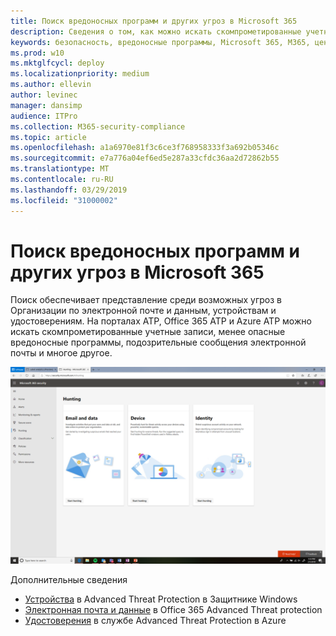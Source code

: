 ```yaml
---
title: Поиск вредоносных программ и других угроз в Microsoft 365
description: Сведения о том, как можно искать скомпрометированные учетные записи, менее опасные вредоносные программы, подозрительные сообщения электронной почты и многое другое.
keywords: безопасность, вредоносные программы, Microsoft 365, M365, центр безопасности, поиск, поиск, пакет ATP для защитника Windows, Office 365 ATP, Azure ATP
ms.prod: w10
ms.mktglfcycl: deploy
ms.localizationpriority: medium
ms.author: ellevin
author: levinec
manager: dansimp
audience: ITPro
ms.collection: M365-security-compliance
ms.topic: article
ms.openlocfilehash: a1a6970e81f3c6ce3f768958333f3a692b05346c
ms.sourcegitcommit: e7a776a04ef6ed5e287a33cfdc36aa2d72862b55
ms.translationtype: MT
ms.contentlocale: ru-RU
ms.lasthandoff: 03/29/2019
ms.locfileid: "31000002"
---
```

# <a name="hunt-for-malware-and-other-threats-in-microsoft-365"></a>Поиск вредоносных программ и других угроз в Microsoft 365


Поиск обеспечивает представление среди возможных угроз в Организации по электронной почте и данным, устройствам и удостоверениям. На порталах ATP, Office 365 ATP и Azure ATP можно искать скомпрометированные учетные записи, менее опасные вредоносные программы, подозрительные сообщения электронной почты и многое другое.

![Страница "Поиск"](./media/security-docs/hunt.png)

Дополнительные сведения

* [Устройства](https://docs.microsoft.com/en-us/windows/security/threat-protection/windows-defender-atp/advanced-hunting-windows-defender-advanced-threat-protection) в Advanced Threat Protection в Защитнике Windows
* [Электронная почта и данные](https://docs.microsoft.com/en-us/office365/securitycompliance/office-365-atp) в Office 365 Advanced Threat protection
* [Удостоверения](https://docs.microsoft.com/en-us/azure-advanced-threat-protection/investigate-a-user) в службе Advanced Threat Protection в Azure
